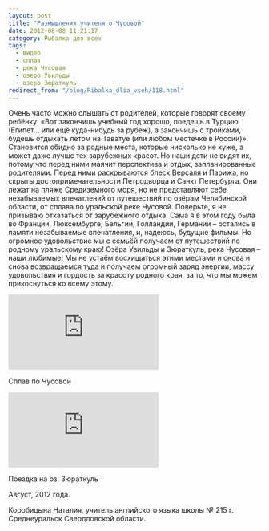 ```yaml
---
layout: post
title: "Размышления учителя о Чусовой"
date: 2012-08-08 11:21:17
category: Рыбалка для всех
tags:
  - видео
  - сплав
  - река Чусовая
  - озеро Увильды
  - озеро Зюраткуль
redirect_from: "/blog/Ribalka_dlia_vseh/118.html"
---
```

Очень часто можно слышать от родителей, которые говорят своему ребёнку:
«Вот закончишь учебный год хорошо, поедешь в Турцию (Египет… или ещё
куда-нибудь за рубеж), а закончишь с тройками, будешь отдыхать летом на
Таватуе (или любом местечке в России)». Становится обидно за родные
места, которые нисколько не хуже, а может даже лучше тех зарубежных
красот. Но наши дети не видят их, потому что перед ними маячит
перспектива и отдых, запланированные родителями. Перед ними раскрываются
блеск Версаля и Парижа, но скрыты достопримечательности Петродворца и
Санкт Петербурга. Они лежат на пляже Средиземного моря, но не
представляют себе незабываемых впечатлений от путешествий по озёрам
Челябинской области, от сплава по уральской реке Чусовой. Поверьте, я не
призываю отказаться от зарубежного отдыха. Сама я в этом году была во
Франции, Люксембурге, Бельгии, Голландии, Германии – остались в памяти
незабываемые впечатления, и, надеюсь, будущие фильмы. Но огромное
удовольствие мы с семьёй получаем от путешествий по родному уральскому
краю! Озёра Увильды и Зюраткуль, река Чусовая – наши любимые! Мы не
устаём восхищаться этими местами и снова и снова возвращаемся туда и
получаем огромный заряд энергии, массу удовольствия и гордость за
красоту родного края, за то, что мы можем прикоснуться ко всему этому.

<div class="video">
  <iframe src="https://www.youtube.com/embed/yftsldFpl6Q" frameborder="0" allowfullscreen></iframe>
</div>

Сплав по Чусовой

<div class="video">
  <iframe src="https://www.youtube.com/embed/-dug9qJ1qsU" frameborder="0" allowfullscreen></iframe>
</div>

Поездка на оз. Зюраткуль

Август, 2012 года.

Коробицына Наталия, учитель английского языка школы № 215 г. Среднеуральск
Свердловской области.
